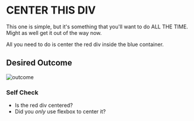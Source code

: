 # CENTER THIS DIV
This one is simple, but it's something that you'll want to do ALL THE TIME.  Might as well get it out of the way now. 

All you need to do is center the red div inside the blue container.

## Desired Outcome
![outcome](./desired-outcome.png)

### Self Check
- Is the red div centered?
- Did you _only_ use flexbox to center it?

